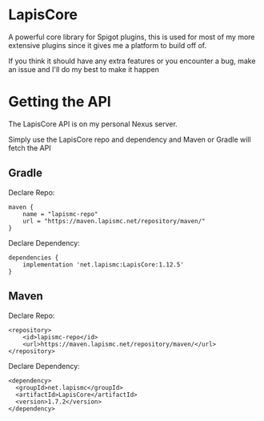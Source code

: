 # LapisCore

A powerful core library for Spigot plugins, this is used for most of my more extensive plugins since it gives me a platform to build off of.

If you think it should have any extra features or you encounter a bug, make an issue and I'll do my best to make it happen

# Getting the API

The LapisCore API is on my personal Nexus server.

Simply use the LapisCore repo and dependency and Maven or Gradle will fetch the API

## Gradle

Declare Repo:

```
maven {
    name = "lapismc-repo"
    url = "https://maven.lapismc.net/repository/maven/"
}
```

Declare Dependency:

```
dependencies {
    implementation 'net.lapismc:LapisCore:1.12.5'
}
```
## Maven

Declare Repo:

```
<repository>
    <id>lapismc-repo</id>
    <url>https://maven.lapismc.net/repository/maven/</url>
</repository>
```

Declare Dependency:

```
<dependency>
  <groupId>net.lapismc</groupId>
  <artifactId>LapisCore</artifactId>
  <version>1.7.2</version>
</dependency>
```
